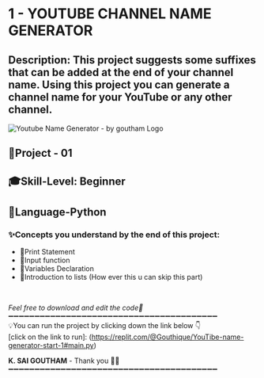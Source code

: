 # 1 - YOUTUBE CHANNEL NAME GENERATOR
## Description: This project suggests some suffixes that can be added at the end of your channel name. Using this project you can generate a channel name for your YouTube or any other channel.

![Youtube Name Generator - by goutham Logo]()

## 📝Project - 01
## 🎓Skill-Level: Beginner
## 🎨Language-Python
### ✨Concepts you understand by the end of this project:  
- 📌Print Statement
- 📌Input function
- 📌Variables Declaration
- 📌Introduction to lists (How ever this u can skip this part)
<br/>


_Feel free to download and edit the code💨_
➖➖➖➖➖➖➖➖➖➖➖➖➖➖➖➖➖➖➖➖➖➖➖➖➖➖➖➖➖➖➖➖➖➖➖➖➖➖➖➖<br/>
💡You can run the project by clicking down the link below 👇 <br/>
[click on the link to run]: (https://replit.com/@Gouthique/YouTibe-name-generator-start-1#main.py) <br/>

**K. SAI GOUTHAM** - Thank you 👋🏻
➖➖➖➖➖➖➖➖➖➖➖➖➖➖➖➖➖➖➖➖➖➖➖➖➖➖➖➖➖➖➖➖➖➖➖➖➖➖➖➖
